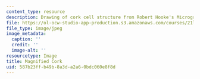 ```yaml
---
content_type: resource
description: Drawing of cork cell structure from Robert Hooke's Micrographia.
file: https://ol-ocw-studio-app-production.s3.amazonaws.com/courses/21l-016-learning-from-the-past-drama-science-performance-spring-2009/587b23ffb49b8a3da2a60bdc060e8f8d_cork.jpg
file_type: image/jpeg
image_metadata:
  caption: ''
  credit: ''
  image-alt: ''
resourcetype: Image
title: Magnified Cork
uid: 587b23ff-b49b-8a3d-a2a6-0bdc060e8f8d
---
```

